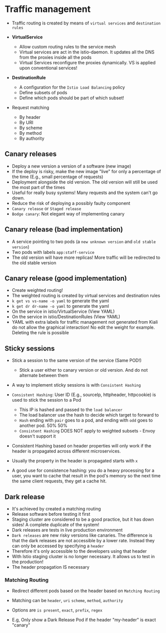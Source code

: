 # Traffic management

- Traffic routing is created by means of `virtual services` and `destination rules`

- **VirtualService**
  - Allow custom routing rules to the service mesh
  - Virtual services are act in the istio-daemon. It updates all the DNS from the proxies inside all the pods
  - Virtual Services reconfigure the proxies dynamically. VS is applied upon conventional services!

- **DestinationRule**
  - A configuration for the `Istio Load Balancing` policy
  - Define subsets of pods
  - Define which pods should be part of which subset!

- Request matching
  - By header
  - By URI
  - By scheme
  - By method
  - By authority

## Canary releases

- Deploy a new version a version of a software (new image)
- If the deploy is risky, make the new image "live" for only a percentage of the time (E.g., small percentage of requests)
- Deployment alongside the old version. The old version will still be used the most part of the times
- Useful for really busy systems! Many requests and the system can't go down.
- Reduce the risk of deploying a possibly faulty component
- `Canary release` or `Staged release`
- `Bodge canary`: Not elegant way of implementing canary

## Canary release (bad implementation)

- A service pointing to two pods (a `new unknown version` and `old stable version`)
- Two pods with labels `app:staff-service`
- The old version will have more replicas! More traffic will be redirected to the old stable version

## Canary release (good implementation)

- Create weighted routing!
- The weighted routing is created by virtual services and destination rules
- `k get vs vs-name -o yaml` to generate the yaml
- `k get dr dr-name -o yaml` to generate the yaml
- On the service in istio/VirtualService (View YAML)
- On the service in istio/DestinationRules (View YAML)
- YAML with extra labels for traffic management not generated from Kiali do not allow the graphical interaction! No edit the weight for example. Deleting the rule is possible

## Sticky sessions

- Stick a session to the same version of the service (Same POD!)

  - Stick a user either to canary version or old version. And do not alternate between them

- A way to implement sticky sessions is with `Consistent Hashing`
- `Consistent Hashing`: User ID (E.g., sourceIp, httpheader, httpcookie) is used to stick the session to a Pod
  - This IP is hashed and passed to the `load balancer`
  - The load balancer use the hash to decide which target to forward to
  - `Hash` ending with `pair` goes to a pod, and ending with `odd` goes to another pod. 50% 50%
  - `Consistent Hashing` DOES NOT apply to weighted subsets - Envoy doesn't support it
- Consistent Hashing based on header properties will only work if the header is propagated across different microservices.
- Usually the property in the header is propagated starts with `x`
- A good use for consistence hashing: you do a heavy processing for a user, you want to cache that result in the pod's memory so the next time the same client requests, they get a cache hit.

## Dark release

- It's achieved by created a matching routing
- Release software before testing it first
- Staging cluster are considered to be a good practice, but it has down sides! A complete duplicate of the system!
- Dark releases are tests in live production environment
- `Dark releases` are new risky versions like canaries. The difference is that the dark releases are not accessible by a lower rate. Instead they can only be accessed by specifying a `header`
- Therefore it's only accessible to the developers using that header
- With Istio staging cluster is no longer necessary. It allows us to test in the production!
- The header propagation IS necessary

### Matching Routing

- Redirect different pods based on the header based on `Matching Routing`

- Matching can be `header`, `uri` `scheme`, `method`, `authority`
- Options are `is present`, `exact`, `prefix`, `regex`

- E.g, Only show a Dark Release Pod if the header "my-header" is exact "canary"
